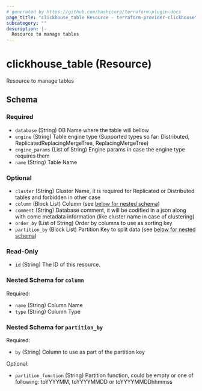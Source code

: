 ```yaml
---
# generated by https://github.com/hashicorp/terraform-plugin-docs
page_title: "clickhouse_table Resource - terraform-provider-clickhouse"
subcategory: ""
description: |-
  Resource to manage tables
---
```


# clickhouse_table (Resource)

Resource to manage tables



<!-- schema generated by tfplugindocs -->
## Schema

### Required

- `database` (String) DB Name where the table will bellow
- `engine` (String) Table engine type (Supported types so far: Distributed, ReplicatedReplacingMergeTree, ReplacingMergeTree)
- `engine_params` (List of String) Engine params in case the engine type requires them
- `name` (String) Table Name

### Optional

- `cluster` (String) Cluster Name, it is required for Replicated or Distributed tables and forbidden in other case
- `column` (Block List) Column (see [below for nested schema](#nestedblock--column))
- `comment` (String) Database comment, it will be codified in a json along with come metadata information (like cluster name in case of clustering)
- `order_by` (List of String) Order by columns to use as sorting key
- `partition_by` (Block List) Partition Key to split data (see [below for nested schema](#nestedblock--partition_by))

### Read-Only

- `id` (String) The ID of this resource.

<a id="nestedblock--column"></a>
### Nested Schema for `column`

Required:

- `name` (String) Column Name
- `type` (String) Column Type


<a id="nestedblock--partition_by"></a>
### Nested Schema for `partition_by`

Required:

- `by` (String) Column to use as part of the partition key

Optional:

- `partition_function` (String) Partition function, could be empty or one of following: toYYYYMM, toYYYYMMDD or toYYYYMMDDhhmmss


